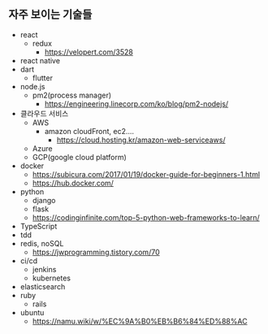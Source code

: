 ## 자주 보이는 기술들
* react
	* redux
		* https://velopert.com/3528
* react native
* dart
	* flutter 
* node.js
	* pm2(process manager)
		* https://engineering.linecorp.com/ko/blog/pm2-nodejs/
* 클라우드 서비스
	*  AWS
        * amazon cloudFront, ec2....
            * https://cloud.hosting.kr/amazon-web-serviceaws/
	*  Azure
	*  GCP(google cloud platform)
* docker
	* https://subicura.com/2017/01/19/docker-guide-for-beginners-1.html
	* https://hub.docker.com/
* python
	* django
	* flask
	* https://codinginfinite.com/top-5-python-web-frameworks-to-learn/
* TypeScript
* tdd
* redis, noSQL
	* https://jwprogramming.tistory.com/70
* ci/cd
	* jenkins
	* kubernetes
* elasticsearch
* ruby
	* rails
* ubuntu
	* https://namu.wiki/w/%EC%9A%B0%EB%B6%84%ED%88%AC